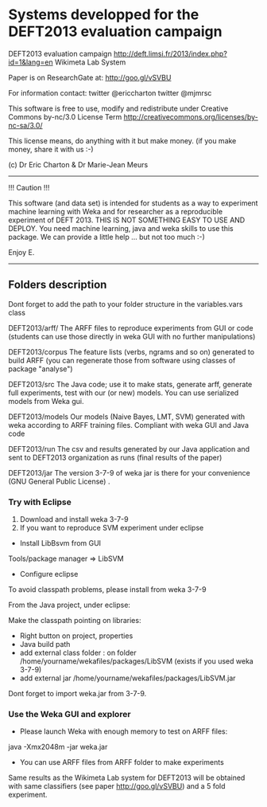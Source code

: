 # Systems developped for the DEFT2013 evaluation campaign 

DEFT2013 evaluation campaign
http://deft.limsi.fr/2013/index.php?id=1&lang=en 
Wikimeta Lab System

Paper is on ResearchGate at: http://goo.gl/vSVBU
 
For information contact:
twitter @ericcharton
twitter @mjmrsc

This software is free to use, modify and redistribute under 
Creative Commons by-nc/3.0 License Term
http://creativecommons.org/licenses/by-nc-sa/3.0/

This license means, do anything with it but make money.
(if you make money, share it with us :-)

(c) Dr Eric Charton & Dr Marie-Jean Meurs

---

!!! Caution !!!

This software (and data set) is intended for students as a way to experiment machine learning with Weka and for researcher as a reproducible experiment
of DEFT 2013. THIS IS NOT SOMETHING EASY TO USE AND DEPLOY. You need machine learning, java and weka skills to use this package. We
can provide a little help ... but not too much :-)

Enjoy
E.  

---

## Folders description

Dont forget to add the path to your folder structure in the variables.vars class

DEFT2013/arff/		The ARFF files to reproduce experiments from GUI or code (students can use those directly in weka GUI with no further manipulations)

DEFT2013/corpus		The feature lists (verbs, ngrams and so on) generated to build ARFF (you can regenerate those from software using classes of package "analyse")

DEFT2013/src		The Java code; use it to make stats, generate arff, generate full experiments, test with our (or new) models. You can use serialized models from Weka gui.

DEFT2013/models		Our models (Naive Bayes, LMT, SVM) generated with weka according to ARFF training files. Compliant with weka GUI and  Java code

DEFT2013/run		The csv and results generated by our Java application and sent to DEFT2013 organization as runs (final results of the paper)

DEFT2013/jar		The version 3-7-9 of weka jar is there for your convenience (GNU General Public License) . 

### Try with Eclipse

1) Download and install weka 3-7-9
2) If you want to reproduce SVM experiment under eclipse

- Install LibBsvm from GUI 

Tools/package manager => LibSVM

- Configure eclipse

To avoid classpath problems, please install from weka 3-7-9

From the Java project, under eclipse:

Make the classpath pointing on libraries:
- Right button on project, properties
- Java build path
- add external class folder : on folder /home/yourname/wekafiles/packages/LibSVM (exists if you used weka 3-7-9)
- add external jar /home/yourname/wekafiles/packages/LibSVM.jar

Dont forget to import weka.jar from 3-7-9. 

### Use the Weka GUI and explorer

- Please launch Weka with enough memory to test on ARFF files:

java -Xmx2048m -jar weka.jar

- You can use ARFF files from ARFF folder to make experiments

Same results as the Wikimeta Lab system for DEFT2013 will be obtained with same classifiers (see paper http://goo.gl/vSVBU) and a 5 fold experiment. 

